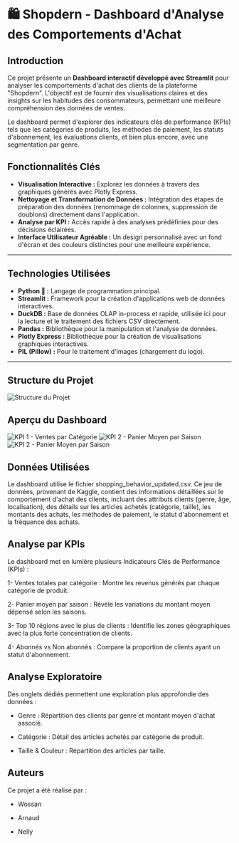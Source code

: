 # 🛍️ Shopdern - Dashboard d'Analyse des Comportements d'Achat

## Introduction

Ce projet présente un **Dashboard interactif développé avec Streamlit** pour analyser les comportements d'achat des clients de la plateforme "Shopdern". L'objectif est de fournir des visualisations claires et des insights sur les habitudes des consommateurs, permettant une meilleure compréhension des données de ventes.

Le dashboard permet d'explorer des indicateurs clés de performance (KPIs) tels que les catégories de produits, les méthodes de paiement, les statuts d'abonnement, les évaluations clients, et bien plus encore, avec une segmentation par genre.

## Fonctionnalités Clés

* **Visualisation Interactive :** Explorez les données à travers des graphiques générés avec Plotly Express.
* **Nettoyage et Transformation de Données :** Intégration des étapes de préparation des données (renommage de colonnes, suppression de doublons) directement dans l'application.
* **Analyse par KPI :** Accès rapide à des analyses prédéfinies pour des décisions éclairées.
* **Interface Utilisateur Agréable :** Un design personnalisé avec un fond d'écran et des couleurs distinctes pour une meilleure expérience.

---

## Technologies Utilisées

* **Python 🐍 :** Langage de programmation principal.
* **Streamlit :** Framework pour la création d'applications web de données interactives.
* **DuckDB :** Base de données OLAP in-process et rapide, utilisée ici pour la lecture et le traitement des fichiers CSV directement.
* **Pandas :** Bibliothèque pour la manipulation et l'analyse de données.
* **Plotly Express :** Bibliothèque pour la création de visualisations graphiques interactives.
* **PIL (Pillow) :** Pour le traitement d'images (chargement du logo).

---

## Structure du Projet
![Structure du Projet](images/kpi1.png)

## Aperçu du Dashboard
![KPI 1 - Ventes par Catégorie](images/kpi1.png)
![KPI 2 - Panier Moyen par Saison](images/kpi2.png)
![KPI 2 - Panier Moyen par Saison](images/kpi3.png)

## Données Utilisées
Le dashboard utilise le fichier shopping_behavior_updated.csv. Ce jeu de données, provenant de Kaggle, contient des informations détaillées sur le comportement d'achat des clients, incluant des attributs clients (genre, âge, localisation), des détails sur les articles achetés (catégorie, taille), les montants des achats, les méthodes de paiement, le statut d'abonnement et la fréquence des achats.

## Analyse par KPIs
Le dashboard met en lumière plusieurs Indicateurs Clés de Performance (KPIs) :

1- Ventes totales par catégorie : Montre les revenus générés par chaque catégorie de produit.

2- Panier moyen par saison : Révèle les variations du montant moyen dépensé selon les saisons.

3- Top 10 régions avec le plus de clients : Identifie les zones géographiques avec la plus forte concentration de clients.

4- Abonnés vs Non abonnés : Compare la proportion de clients ayant un statut d'abonnement.

## Analyse Exploratoire
Des onglets dédiés permettent une exploration plus approfondie des données :

* Genre : Répartition des clients par genre et montant moyen d'achat associé.

* Catégorie : Détail des articles achetés par catégorie de produit.

* Taille & Couleur : Répartition des articles par taille.

## Auteurs
Ce projet a été réalisé par :

* Wossan

* Arnaud

* Nelly
